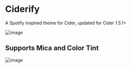 # Ciderify

A Spotify inspired theme for Cider, updated for Cider 1.5.1+

![image](https://user-images.githubusercontent.com/49113086/176977151-1be2b386-a0b5-44cc-84f2-dcb24dc0c8e7.png)

## Supports Mica and Color Tint
![image](https://user-images.githubusercontent.com/49113086/176979180-8c5f75d0-9541-41f4-b88e-91b01088b013.png)
